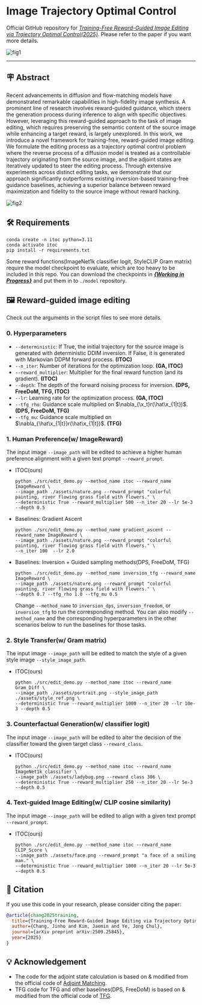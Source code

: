 # Image Trajectory Optimal Control

Official GitHub repository for 
*[Training-Free Reward-Guided Image Editing via Trajectory Optimal Control(2025)](https://www.arxiv.org/abs/2509.25845)*.
Please refer to the paper if you want more details.

![fig1](https://github.com/user-attachments/assets/df4332b3-c256-48be-a56a-5e1b33eba43e)

***

## 🪧 Abstract
Recent advancements in diffusion and flow-matching models have demonstrated remarkable capabilities in high-fidelity image synthesis. 
A prominent line of research involves reward-guided guidance, which steers the generation process during inference to align with specific objectives. However, leveraging this reward-guided approach to the task of image editing, which requires preserving the semantic content of the source image while enhancing a target reward, is largely unexplored. 
In this work, we introduce a novel framework for training-free, reward-guided image editing. We formulate the editing process as a trajectory optimal control problem where the reverse process of a diffusion model is treated as a controllable trajectory originating from the source image, and the adjoint states are iteratively updated to steer the editing process. 
Through extensive experiments across distinct editing tasks, we demonstrate that our approach significantly outperforms existing inversion-based training-free guidance baselines, achieving a superior balance between reward maximization and fidelity to the source image without reward hacking.

![fig2](https://github.com/user-attachments/assets/34296c43-7f2e-4d77-87e8-43380c7ba593)


## 🛠️ Requirements
```
conda create -n itoc python=3.11
conda activate itoc
pip install -r requirements.txt
```
Some reward functions(ImageNet1k classifier logit, StyleCLIP Gram matrix) require the model checkpoint to evaluate, which are too heavy to be included in this repo.
You can download the checkpoints in ***[{Working in Progress}]()*** and put them in to `./model` repository.

## 🖼 Reward-guided image editing
Check out the arguments in the script files to see more details.

### 0. Hyperparameters

* `--deterministic`: If True, the initial trajectory for the source image is generated with deterministic DDIM inversion. If False, it is generated with Markovian DDPM forward process. **(ITOC)**
* `--n_iter`: Number of iterations for the optimization loop. **(GA, ITOC)**
* `--reward_multiplier`: Multiplier for the final reward function (and its gradient). **(ITOC)**
* `--depth`: The depth of the forward noising process for inversion. **(DPS, FreeDoM, TFG, ITOC)**
* `--lr`: Learning rate for the optimization process. **(GA, ITOC)**
* `--tfg_rho`: Guidance scale multiplied on $\nabla_{\x_t}r(\hat\x_{1|t})$. **(DPS, FreeDoM, TFG)**
* `--tfg_mu`: Guidance scale multiplied on $\nabla_{\hat\x_{1|t}}r(\hat\x_{1|t})$. **(TFG)**

### 1. Human Preference(w/ ImageReward)
     
The input image `--image_path` will be edited to achieve a higher human preference alignment with a given text prompt `--reward_prompt`.
   * ITOC(ours)
       ```
       python ./src/edit_demo.py --method_name itoc --reward_name ImageReward \
     --image_path ./assets/nature.png --reward_prompt "colorful painting, river flowing grass field with flowers." \
     --deterministic True --reward_multiplier 500 --n_iter 20 --lr 5e-3 --depth 0.5
       ```
   * Baselines: Gradient Ascent
       ```
       python ./src/edit_demo.py --method_name gradient_ascent --reward_name ImageReward \
     --image_path ./assets/nature.png --reward_prompt "colorful painting, river flowing grass field with flowers." \
     --n_iter 100  --lr 2.0
       ```
   * Baselines: Inversion + Guided sampling methods(DPS, FreeDoM, TFG)

       ```
       python ./src/edit_demo.py --method_name inversion_tfg --reward_name ImageReward \
     --image_path ./assets/nature.png --reward_prompt "colorful painting, river flowing grass field with flowers." \
     --depth 0.7 --tfg_rho 1.0 --tfg_mu 0.5
       ```
     Change `--method_name` to `inversion_dps`, `inversion_freedom`, or `inversion_tfg` to run the corresponding method.
     You can also modify `--method_name` and the corresponding hyperparameters in the other scenarios below to run the baselines for those tasks.
### 2. Style Transfer(w/ Gram matrix)

The input image `--image_path` will be edited to match the style of a given style image `--style_image_path`.
   * ITOC(ours)
       ```
       python ./src/edit_demo.py --method_name itoc --reward_name Gram_Diff \
     --image_path ./assets/portrait.png --style_image_path ./assets/style_ref.png \
     --deterministic True --reward_multiplier 1000 --n_iter 20 --lr 10e-3 --depth 0.5
       ```

### 3. Counterfactual Generation(w/ classifier logit)

The input image `--image_path` will be edited to alter the decision of the classifier toward the given target class `--reward_class`.
   * ITOC(ours)
       ```
       python ./src/edit_demo.py --method_name itoc --reward_name ImageNet1k_classifier \
     --image_path ./assets/ladybug.png --reward class 306 \
     --deterministic True --reward_multiplier 250 --n_iter 20 --lr 5e-3 --depth 0.5
       ```

### 4. Text-guided Image Editing(w/ CLIP cosine similarity)
The input image `--image_path` will be edited to align with a given text prompt `--reward_prompt`.
   * ITOC(ours)
       ```
       python ./src/edit_demo.py --method_name itoc --reward_name CLIP_Score \
     --image_path ./assets/face.png --reward_prompt "a face of a smiling man." \
     --deterministic True --reward_multiplier 1000 --n_iter 20 --lr 5e-3 --depth 0.5
       ```

## 📑 Citation
If you use this code in your research, please consider citing the paper:

```bibtex
@article{chang2025training,
  title={Training-Free Reward-Guided Image Editing via Trajectory Optimal Control},
  author={Chang, Jinho and Kim, Jaemin and Ye, Jong Chul},
  journal={arXiv preprint arXiv:2509.25845},
  year={2025}
}
```

## 💡 Acknowledgement
* The code for the adjoint state calculation is based on & modified from the official code of [Adjoint Matching](https://github.com/microsoft/soc-fine-tuning-sd).
* TFG code for TFG and other baselines(DPS, FreeDoM) is based on & modified from the official code of [TFG](https://github.com/YWolfeee/Training-Free-Guidance).
